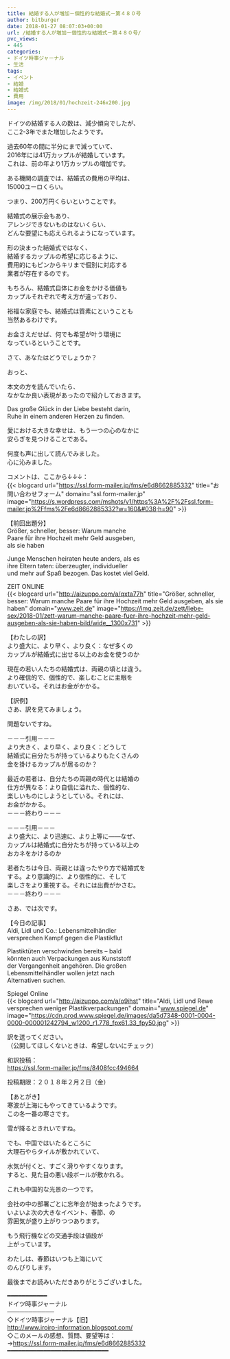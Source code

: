 ```yaml
---
title: 結婚する人が増加－個性的な結婚式－第４８０号
author: bitburger
date: 2018-01-27 08:07:03+00:00
url: /結婚する人が増加－個性的な結婚式－第４８０号/
pvc_views:
- 445
categories:
- ドイツ時事ジャーナル
- 生活
tags:
- イベント
- 結婚
- 結婚式
- 費用
image: /img/2018/01/hochzeit-246x200.jpg
---
```

ドイツの結婚する人の数は、減少傾向でしたが、  
ここ2-3年でまた増加したようです。  
  
過去60年の間に半分にまで減っていて、  
2016年には41万カップルが結婚しています。  
これは、前の年より1万カップルの増加です。

ある機関の調査では、結婚式の費用の平均は、  
15000ユーロくらい。  
  
つまり、200万円くらいということです。  
  
結婚式の展示会もあり、  
アレンジできないものはないくらい、  
どんな要望にも応えられるようになっています。

形の決まった結婚式ではなく、  
結婚するカップルの希望に応じるように、  
費用的にもピンからキリまで個別に対応する  
業者が存在するのです。 

もちろん、結婚式自体にお金をかける価値も  
カップルそれぞれで考え方が違っており、  
  
裕福な家庭でも、結婚式は質素にということも  
当然あるわけです。  
  
お金さえだせば、何でも希望が叶う環境に  
なっているということです。  
  
さて、あなたはどうでしょうか？ 

おっと、  
  
本文の方を読んでいたら、  
なかなか良い表現があったので紹介しておきます。  
  
Das große Glück in der Liebe besteht darin,  
Ruhe in einem anderen Herzen zu finden.  
  
  
愛における大きな幸せは、もう一つの心のなかに  
安らぎを見つけることである。  
  
何度も声に出して読んでみました。  
心に沁みました。 

コメントは、ここから↓↓↓：  
{{< blogcard url="https://ssl.form-mailer.jp/fms/e6d8662885332" title="&#12362;&#21839;&#12356;&#21512;&#12431;&#12379;&#12501;&#12457;&#12540;&#12512;" domain="ssl.form-mailer.jp" image="https://s.wordpress.com/mshots/v1/https%3A%2F%2Fssl.form-mailer.jp%2Ffms%2Fe6d8662885332?w=160&#038;h=90" >}} 

【前回出題分】  
Größer, schneller, besser: Warum manche  
Paare für ihre Hochzeit mehr Geld ausgeben,  
als sie haben  
  
Junge Menschen heiraten heute anders, als es  
ihre Eltern taten: überzeugter, individueller  
und mehr auf Spaß bezogen. Das kostet viel Geld.  
  
ZEIT ONLINE  
{{< blogcard url="http://aizuppo.com/a/qxta77h" title="Größer, schneller, besser: Warum manche Paare für ihre Hochzeit mehr Geld ausgeben, als sie haben" domain="www.zeit.de" image="https://img.zeit.de/zett/liebe-sex/2018-01/zett-warum-manche-paare-fuer-ihre-hochzeit-mehr-geld-ausgeben-als-sie-haben-bild/wide__1300x731" >}}

【わたしの訳】  
より盛大に、より早く、より良く：なぜ多くの  
カップルが結婚式に出せる以上のお金を使うのか  
  
現在の若い人たちの結婚式は、両親の頃とは違う。  
より確信的で、個性的で、楽しむことに主眼を  
おいている。それはお金がかかる。 

【訳例】  
さあ、訳を見てみましょう。  
  
問題ないですね。 

－－－引用－－－  
より大きく、より早く、より良く：どうして  
結婚式に自分たちが持っているよりもたくさんの  
金を掛けるカップルが居るのか？  
  
最近の若者は、自分たちの両親の時代とは結婚の  
仕方が異なる：より自信に溢れた、個性的な、  
楽しいものにしようとしている。それには、  
お金がかかる。  
－－－終わり－－－ 

－－－引用－－－  
より盛大に、より迅速に、より上等に――なぜ、  
カップルは結婚式に自分たちが持っている以上の  
おカネをかけるのか  
  
若者たちは今日、両親とは違ったやり方で結婚式を  
する。より意識的に、より個性的に、そして  
楽しさをより重視する。それには出費がかさむ。  
－－－終わり－－－ 

さあ、では次です。  
  
【今日の記事】  
Aldi, Lidl und Co.: Lebensmittelhändler  
versprechen Kampf gegen die Plastikflut  
  
Plastiktüten verschwinden bereits &#8211; bald  
könnten auch Verpackungen aus Kunststoff  
der Vergangenheit angehören. Die großen  
Lebensmittelhändler wollen jetzt nach  
Alternativen suchen.  
  
Spiegel Online  
{{< blogcard url="http://aizuppo.com/a/o9ihst" title="Aldi, Lidl und Rewe versprechen weniger Plastikverpackungen" domain="www.spiegel.de" image="https://cdn.prod.www.spiegel.de/images/da5d7348-0001-0004-0000-000001242794_w1200_r1.778_fpx61.33_fpy50.jpg" >}} 

訳を送ってください。  
（公開してほしくないときは、希望しないにチェック）  
  
和訳投稿：  
 <https://ssl.form-mailer.jp/fms/8408fcc494664>  
  
投稿期限：２０１８年２月２日（金） 

【あとがき】  
寒波が上海にもやってきているようです。  
この冬一番の寒さです。  
  
雪が降るときれいですね。  
  
でも、中国ではいたるところに  
大理石やらタイルが敷かれていて、  
  
水気が付くと、すごく滑りやすくなります。  
すると、見た目の悪い段ボールが敷かれる。  
  
これも中国的な光景の一つです。  
  
会社の中の部署ごとに忘年会が始まったようです。  
いよいよ次の大きなイベント、春節、の  
雰囲気が盛り上がりつつあります。  
  
もう飛行機などの交通手段は値段が  
上がっています。  
  
わたしは、春節はいつも上海にいて  
のんびりします。  
  
最後までお読みいただきありがとうございました。 

━━━━━━━━━━━  
ドイツ時事ジャーナル  
───────────  
◇ドイツ時事ジャーナル【旧】  
<http://www.iroiro-information.blogspot.com/>  
◇このメールの感想、質問、要望等は：  
-><https://ssl.form-mailer.jp/fms/e6d8662885332>  
━━━━━━━━━━━━━━━━━━━━━━━━━━━━